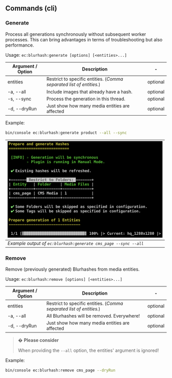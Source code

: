 ## Commands (cli)

### Generate

Process all generations synchronously without subsequent worker processes. This can bring advantages in terms of troubleshooting but also performance.

Usage:
`ec:blurhash:generate [options] [<entities>...]`

| Argument / Option | Description                                                          | -        | 
|-------------------|----------------------------------------------------------------------|----------|
| entities          | Restrict to specific entities. (_Comma separated list of entities._) | optional |
| -a, --all         | Include images that already have a hash.                             | optional |
| -s, --sync        | Process the generation in this thread.                               | optional |
| -d, --dryRun      | Just show how many media entities are affected                       | optional |

Example:

```bash
bin/console ec:blurhash:generate product --all --sync
```

| <img src="_images/guide/command_generate.png" alt="Generate Command" width="484"/> |
|------------------------------------------------------------------------------------|
| _Example output of `ec:blurhash:generate cms_page --sync --all`_                   |

### Remove

Remove (previously generated) Blurhashes from media entities.

Usage:
`ec:blurhash:remove [options] [<entities>...]`

| Argument / Option | Description                                                          | -        | 
|-------------------|----------------------------------------------------------------------|----------|
| entities          | Restrict to specific entities. (_Comma separated list of entities._) | optional |
| -a, --all         | All Blurhashes will be removed. Everywhere!                          | optional |
| -d, --dryRun      | Just show how many media entities are affected                       | optional |

> � **Please consider**
>
> When providing the `--all` option, the entities' argument is ignored!


Example:

```bash
bin/console ec:blurhash:remove cms_page --dryRun
```